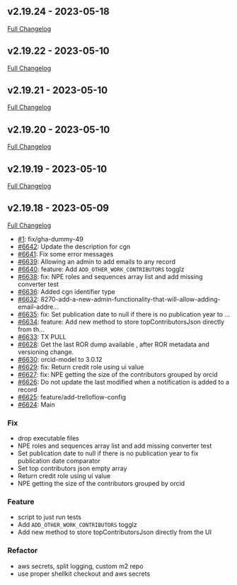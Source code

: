 ## v2.19.24 - 2023-05-18
[Full Changelog](https://github.com/ORCID-dev/ORCID_DEV-Source/compare/v2.19.23...v2.19.24)


## v2.19.22 - 2023-05-10
[Full Changelog](https://github.com/ORCID-dev/ORCID_DEV-Source/compare/v2.19.21...v2.19.22)


## v2.19.21 - 2023-05-10
[Full Changelog](https://github.com/ORCID-dev/ORCID_DEV-Source/compare/v2.19.20...v2.19.21)


## v2.19.20 - 2023-05-10
[Full Changelog](https://github.com/ORCID-dev/ORCID_DEV-Source/compare/v2.19.19...v2.19.20)


## v2.19.19 - 2023-05-10
[Full Changelog](https://github.com/ORCID-dev/ORCID_DEV-Source/compare/v2.19.18...v2.19.19)


## v2.19.18 - 2023-05-09
[Full Changelog](https://github.com/ORCID-dev/ORCID_DEV-Source/compare/v2.19.17...v2.19.18)

- [#1](https://github.com/ORCID-dev/ORCID_DEV-Source/pull/1): fix/gha-dummy-49
- [#6642](https://github.com/ORCID-dev/ORCID_DEV-Source/pull/6642): Update the description for cgn
- [#6641](https://github.com/ORCID-dev/ORCID_DEV-Source/pull/6641): Fix some error messages
- [#6639](https://github.com/ORCID-dev/ORCID_DEV-Source/pull/6639): Allowing an admin to add emails to any record
- [#6640](https://github.com/ORCID-dev/ORCID_DEV-Source/pull/6640): feature: Add `ADD_OTHER_WORK_CONTRIBUTORS` togglz
- [#6638](https://github.com/ORCID-dev/ORCID_DEV-Source/pull/6638): fix: NPE roles and sequences array list and add missing converter test
- [#6636](https://github.com/ORCID-dev/ORCID_DEV-Source/pull/6636): Added cgn identifier type
- [#6632](https://github.com/ORCID-dev/ORCID_DEV-Source/pull/6632): 8270-add-a-new-admin-functionality-that-will-allow-adding-email-addre…
- [#6635](https://github.com/ORCID-dev/ORCID_DEV-Source/pull/6635): fix: Set publication date to null if there is no publication year to …
- [#6634](https://github.com/ORCID-dev/ORCID_DEV-Source/pull/6634): feature: Add new method to store topContributorsJson directly from th…
- [#6633](https://github.com/ORCID-dev/ORCID_DEV-Source/pull/6633): TX PULL
- [#6628](https://github.com/ORCID-dev/ORCID_DEV-Source/pull/6628): Get the last ROR dump available , after ROR metadata and versioning change.
- [#6630](https://github.com/ORCID-dev/ORCID_DEV-Source/pull/6630): orcid-model to 3.0.12
- [#6629](https://github.com/ORCID-dev/ORCID_DEV-Source/pull/6629): fix: Return credit role using ui value
- [#6627](https://github.com/ORCID-dev/ORCID_DEV-Source/pull/6627): fix: NPE getting the size of the contributors grouped by orcid
- [#6626](https://github.com/ORCID-dev/ORCID_DEV-Source/pull/6626): Do not update the last modified when a notification is added to a record
- [#6625](https://github.com/ORCID-dev/ORCID_DEV-Source/pull/6625): feature/add-trelloflow-config
- [#6624](https://github.com/ORCID-dev/ORCID_DEV-Source/pull/6624): Main

### Fix

-  drop executable files
-  NPE roles and sequences array list and add missing converter test
-  Set publication date to null if there is no publication year to fix publication date comparator
-  Set top contributors json empty array
-  Return credit role using ui value
-  NPE getting the size of the contributors grouped by orcid

### Feature

-  script to just run tests
-  Add `ADD_OTHER_WORK_CONTRIBUTORS` togglz
-  Add new method to store topContributorsJson directly from the UI

### Refactor

-  aws secrets, split logging, custom m2 repo
-  use proper shellkit checkout and aws secrets

